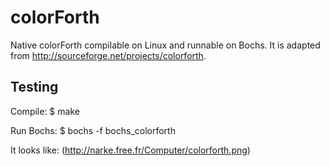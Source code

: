 # colorForth
Native colorForth compilable on Linux and runnable on Bochs.
It is adapted from http://sourceforge.net/projects/colorforth.

Testing
-------

Compile:
		$ make

Run Bochs:
		$ bochs -f bochs_colorforth


It looks like:
(http://narke.free.fr/Computer/colorforth.png)
